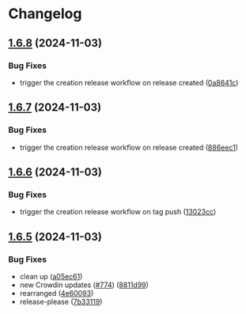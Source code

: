 # Changelog

## [1.6.8](https://github.com/mynaparrot/plugNmeet-client/compare/v1.6.7...v1.6.8) (2024-11-03)


### Bug Fixes

* trigger the creation release workflow on release created ([0a8641c](https://github.com/mynaparrot/plugNmeet-client/commit/0a8641c56d48f54bac242c9c412be609f2db3e45))

## [1.6.7](https://github.com/mynaparrot/plugNmeet-client/compare/v1.6.6...v1.6.7) (2024-11-03)


### Bug Fixes

* trigger the creation release workflow on release created ([886eec1](https://github.com/mynaparrot/plugNmeet-client/commit/886eec1e2a121422e21feaaa068ed1a894749612))

## [1.6.6](https://github.com/mynaparrot/plugNmeet-client/compare/v1.6.5...v1.6.6) (2024-11-03)


### Bug Fixes

* trigger the creation release workflow on tag push ([13023cc](https://github.com/mynaparrot/plugNmeet-client/commit/13023cc1f1820db096f9e5bb39af377b32fc4d28))

## [1.6.5](https://github.com/mynaparrot/plugNmeet-client/compare/v1.6.4...v1.6.5) (2024-11-03)


### Bug Fixes

* clean up ([a05ec61](https://github.com/mynaparrot/plugNmeet-client/commit/a05ec61a5d3bd4fd89807802deb614308e7c20d1))
* new Crowdin updates ([#774](https://github.com/mynaparrot/plugNmeet-client/issues/774)) ([8811d99](https://github.com/mynaparrot/plugNmeet-client/commit/8811d998e9f65a3fb7dab1d90b1d6e106efaad35))
* rearranged ([4e60093](https://github.com/mynaparrot/plugNmeet-client/commit/4e600934d8aff44c5f1ffaa72c1800c7a324b542))
* release-please ([7b33119](https://github.com/mynaparrot/plugNmeet-client/commit/7b3311967a4fc0c939c5c483ee515d551503491f))
